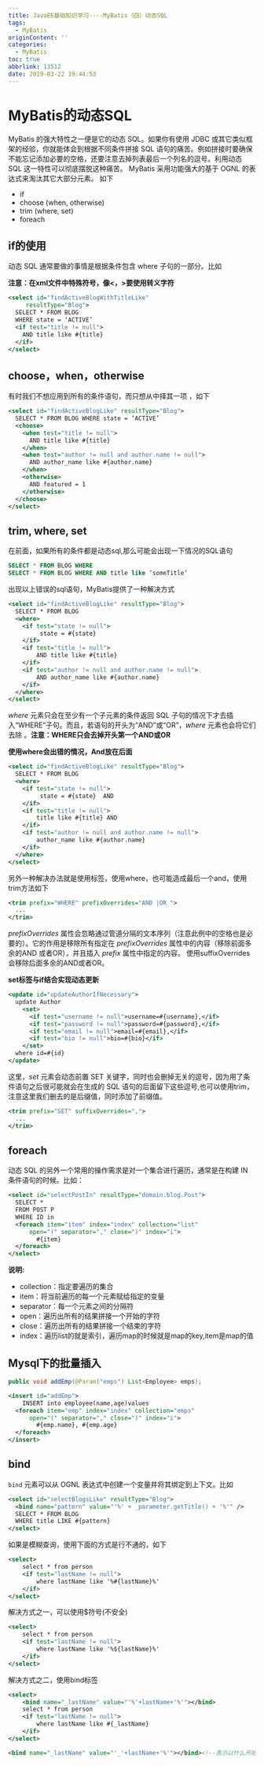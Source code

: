 ```yaml
---
title: JavaEE基础知识学习----MyBatis（四）动态SQL
tags:
  - MyBatis
originContent: ''
categories:
  - MyBatis
toc: true
abbrlink: 13512
date: 2019-03-22 19:44:53
---
```

# MyBatis的动态SQL

MyBatis 的强大特性之一便是它的动态 SQL。如果你有使用 JDBC 或其它类似框架的经验，你就能体会到根据不同条件拼接 SQL 语句的痛苦。例如拼接时要确保不能忘记添加必要的空格，还要注意去掉列表最后一个列名的逗号。利用动态 SQL 这一特性可以彻底摆脱这种痛苦。 MyBatis 采用功能强大的基于 OGNL 的表达式来淘汰其它大部分元素。 如下
<!-- more -->
- if
- choose (when, otherwise)
- trim (where, set)
- foreach

## if的使用

动态 SQL 通常要做的事情是根据条件包含 where 子句的一部分。比如 

**注意：在xml文件中特殊符号，像<，>要使用转义字符**

```xml
<select id="findActiveBlogWithTitleLike"
     resultType="Blog">
  SELECT * FROM BLOG 
  WHERE state = ‘ACTIVE’ 
  <if test="title != null">
    AND title like #{title}
  </if>
</select>
```

## choose，when，otherwise

有时我们不想应用到所有的条件语句，而只想从中择其一项 ，如下

```xml
<select id="findActiveBlogLike" resultType="Blog">
  SELECT * FROM BLOG WHERE state = ‘ACTIVE’
  <choose>
    <when test="title != null">
      AND title like #{title}
    </when>
    <when test="author != null and author.name != null">
      AND author_name like #{author.name}
    </when>
    <otherwise>
      AND featured = 1
    </otherwise>
  </choose>
</select>
```

## trim, where, set

在前面，如果所有的条件都是动态sql,那么可能会出现一下情况的SQL语句

```sql
SELECT * FROM BLOG WHERE
SELECT * FROM BLOG WHERE AND title like ‘someTitle’
```

出现以上错误的sql语句，MyBatis提供了一种解决方式

```xml
<select id="findActiveBlogLike" resultType="Blog">
  SELECT * FROM BLOG 
  <where> 
    <if test="state != null">
         state = #{state}
    </if> 
    <if test="title != null">
        AND title like #{title}
    </if>
    <if test="author != null and author.name != null">
        AND author_name like #{author.name}
    </if>
  </where>
</select>
```

*where* 元素只会在至少有一个子元素的条件返回 SQL 子句的情况下才去插入“WHERE”子句。而且，若语句的开头为“AND”或“OR”，*where* 元素也会将它们去除 。**注意：WHERE只会去掉开头第一个AND或OR**

**使用where会出错的情况，And放在后面**

```xml
<select id="findActiveBlogLike" resultType="Blog">
  SELECT * FROM BLOG 
  <where> 
    <if test="state != null">
         state = #{state}  AND
    </if> 
    <if test="title != null">
        title like #{title} AND
    </if>
    <if test="author != null and author.name != null">
        author_name like #{author.name}
    </if>
  </where>
</select>
```

另外一种解决办法就是使用<trim>标签，使用where，也可能造成最后一个and，使用trim方法如下

```xml
<trim prefix="WHERE" prefixOverrides="AND |OR ">
  ... 
</trim>
```

*prefixOverrides* 属性会忽略通过管道分隔的文本序列（注意此例中的空格也是必要的）。它的作用是移除所有指定在 *prefixOverrides* 属性中的内容（移除前面多余的AND 或者OR），并且插入 *prefix* 属性中指定的内容。 使用suffixOverrides会移除后面多余的AND或者OR。

**set标签与if结合实现动态更新**

```xml
<update id="updateAuthorIfNecessary">
  update Author
    <set>
      <if test="username != null">username=#{username},</if>
      <if test="password != null">password=#{password},</if>
      <if test="email != null">email=#{email},</if>
      <if test="bio != null">bio=#{bio}</if>
    </set>
  where id=#{id}
</update>
```

这里，*set* 元素会动态前置 SET 关键字，同时也会删掉无关的逗号，因为用了条件语句之后很可能就会在生成的 SQL 语句的后面留下这些逗号,也可以使用trim，注意这里我们删去的是后缀值，同时添加了前缀值。 

```xml 
<trim prefix="SET" suffixOverrides=",">
  ...
</trim>
```

## foreach

动态 SQL 的另外一个常用的操作需求是对一个集合进行遍历，通常是在构建 IN 条件语句的时候。比如： 

```xml
<select id="selectPostIn" resultType="domain.blog.Post">
  SELECT *
  FROM POST P
  WHERE ID in
  <foreach item="item" index="index" collection="list"
      open="(" separator="," close=")" index="i">
        #{item}
  </foreach>
</select>
```

**说明:**

- collection：指定要遍历的集合
- item：将当前遍历的每一个元素赋给指定的变量
- separator：每一个元素之间的分隔符
- open：遍历出所有的结果拼接一个开始的字符
- close：遍历出所有的结果拼接一个结束的字符
- index：遍历list的就是索引，遍历map的时候就是map的key,item是map的值

## Mysql下的批量插入

```java
public void addEmp(@Param("emps") List<Employee> emps);
```

```xml
<insert id="addEmp">
	INSERT into employee(name,age)values
  <foreach item="emp" index="index" collection="emps"
      open="(" separator="," close=")" index="i">
        #{emp.name}, #{emp.age}
  </foreach>
</insert>
```

## bind

`bind` 元素可以从 OGNL 表达式中创建一个变量并将其绑定到上下文。比如 

```xml
<select id="selectBlogsLike" resultType="Blog">
  <bind name="pattern" value="'%' + _parameter.getTitle() + '%'" />
  SELECT * FROM BLOG
  WHERE title LIKE #{pattern}
</select>
```

如果是模糊查询，使用下面的方式是行不通的，如下

```xml
<select>
    select * from person
    <if test="lastName != null">
        where lastName like '%#{lastName}%'
    </if>
</select>
```

解决方式之一，可以使用$符号(不安全)

```xml
<select>
    select * from person
    <if test="lastName != null">
        where lastName like '%${lastName}%'
    </if>
</select>
```

解决方式之二，使用bind标签

```xml
<select>
    <bind name="_lastName" value="'%'+lastName+'%'"></bind>
    select * from person
    <if test="lastName != null">
        where lastName like #{_lastName}
    </if>
</select>
```

```xml
<bind name="_lastName" value="'_'+lastName+'%'"></bind><!--表示以什么开始，后面是参数的模糊查询-->
```

